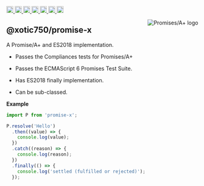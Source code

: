 <a
  href="https://travis-ci.org/Xotic750/promise-x"
  title="Travis status">
<img
  src="https://travis-ci.org/Xotic750/promise-x.svg?branch=master"
  alt="Travis status" height="18">
</a>
<a
  href="https://david-dm.org/Xotic750/promise-x"
  title="Dependency status">
<img src="https://david-dm.org/Xotic750/promise-x/status.svg"
  alt="Dependency status" height="18"/>
</a>
<a
  href="https://david-dm.org/Xotic750/promise-x?type=dev"
  title="devDependency status">
<img src="https://david-dm.org/Xotic750/promise-x/dev-status.svg"
  alt="devDependency status" height="18"/>
</a>
<a
  href="https://badge.fury.io/js/%40xotic750%2Fpromise-x"
  title="npm version">
<img src="https://badge.fury.io/js/%40xotic750%2Fpromise-x.svg"
  alt="npm version" height="18">
</a>
<a
  href="https://www.jsdelivr.com/package/npm/promise-x"
  title="jsDelivr hits">
<img src="https://data.jsdelivr.com/v1/package/npm/promise-x/badge?style=rounded"
  alt="jsDelivr hits" height="18">
</a>
<a
  href="https://bettercodehub.com/results/Xotic750/promise-x"
  title="bettercodehub score">
<img src="https://bettercodehub.com/edge/badge/Xotic750/promise-x?branch=master"
  alt="bettercodehub score" height="18">
</a>
<a
  href="https://coveralls.io/github/Xotic750/promise-x?branch=master"
  title="Coverage Status">
<img src="https://coveralls.io/repos/github/Xotic750/promise-x/badge.svg?branch=master"
  alt="Coverage Status" height="18">
</a>

<a href="http://promisesaplus.com/">
    <img src="http://promisesaplus.com/assets/logo-small.png" alt="Promises/A+ logo"
         title="Promises/A+ 1.1 compliant" align="right" />
</a>

## @xotic750/promise-x

A Promise/A+ and ES2018 implementation.

- Passes the Compliances tests for Promises/A+

- Passes the ECMAScript 6 Promises Test Suite.

- Has ES2018 finally implementation.

- Can be sub-classed.

**Example**

```js
import P from 'promise-x';

P.resolve('Hello')
  .then((value) => {
    console.log(value);
  })
  .catch((reason) => {
    console.log(reason);
  })
  .finally(() => {
    console.log('settled (fulfilled or rejected)');
  });
```

